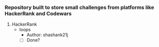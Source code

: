 ### Repository built to store small challenges from platforms like HackerRank and Codewars

1. HackerRank
    - loops
        - Author: shashank21j
        - [ ] Done?